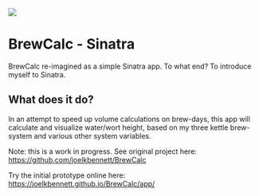 <img src='https://joelkbennett.github.io/BrewCalc/app/images/brewcalc-logo.png'>

BrewCalc - Sinatra
==================

BrewCalc re-imagined as a simple Sinatra app. To what end? To introduce myself to Sinatra.

What does it do?
----------------

In an attempt to speed up volume calculations on brew-days, this app will calculate and visualize water/wort height, based on my three kettle brew-system and various other system variables.

Note: this is a work in progress. See original project here: https://github.com/joelkbennett/BrewCalc

Try the initial prototype online here: https://joelkbennett.github.io/BrewCalc/app/
